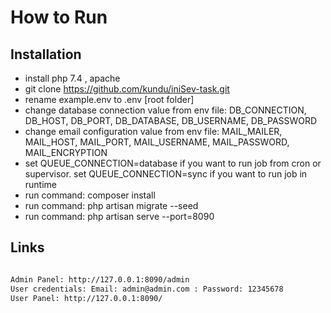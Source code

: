 # How to Run
## Installation

- install php 7.4 , apache
- git clone https://github.com/kundu/iniSev-task.git
- rename example.env to .env [root folder]
- change database connection value from env file: DB_CONNECTION, DB_HOST, DB_PORT, DB_DATABASE, DB_USERNAME, DB_PASSWORD
- change email configuration value from env file: MAIL_MAILER, MAIL_HOST, MAIL_PORT, MAIL_USERNAME, MAIL_PASSWORD, MAIL_ENCRYPTION
- set QUEUE_CONNECTION=database if you want to run job from cron or supervisor. set QUEUE_CONNECTION=sync if you want to run job in runtime
- run command: composer install
- run command: php artisan migrate --seed
- run command: php artisan serve --port=8090 
 
## Links
 
```sh

Admin Panel: http://127.0.0.1:8090/admin
User credentials: Email: admin@admin.com : Password: 12345678
User Panel: http://127.0.0.1:8090/

```
 